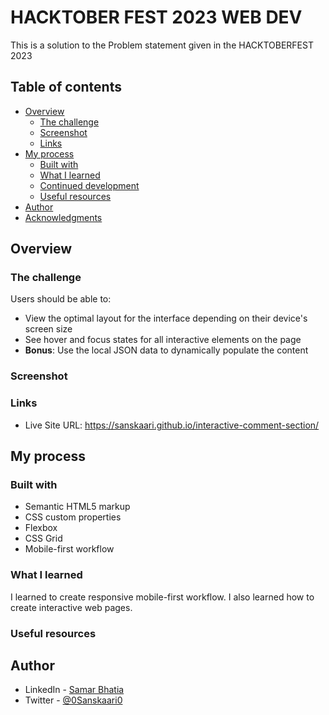 # HACKTOBER FEST 2023 WEB DEV

This is a solution to the Problem statement given in the HACKTOBERFEST 2023

## Table of contents

- [Overview](#overview)
  - [The challenge](#the-challenge)
  - [Screenshot](#screenshot)
  - [Links](#links)
- [My process](#my-process)
  - [Built with](#built-with)
  - [What I learned](#what-i-learned)
  - [Continued development](#continued-development)
  - [Useful resources](#useful-resources)
- [Author](#author)
- [Acknowledgments](#acknowledgments)

## Overview

### The challenge

Users should be able to:

- View the optimal layout for the interface depending on their device's screen size
- See hover and focus states for all interactive elements on the page
- **Bonus**: Use the local JSON data to dynamically populate the content

### Screenshot

[](./images/comment-section-desktop.png)
[](./images/comment-section-mobile.png)

### Links

- Live Site URL: https://sanskaari.github.io/interactive-comment-section/

## My process

### Built with

- Semantic HTML5 markup
- CSS custom properties
- Flexbox
- CSS Grid
- Mobile-first workflow

### What I learned

I learned to create responsive mobile-first workflow. I also learned how to create interactive web pages.

### Useful resources

## Author

- LinkedIn - [Samar Bhatia](www.linkedin.com/in/samar-bhatia-4a82bb282)
- Twitter - [@0Sanskaari0](https://twitter.com/0Sanskaari0)

